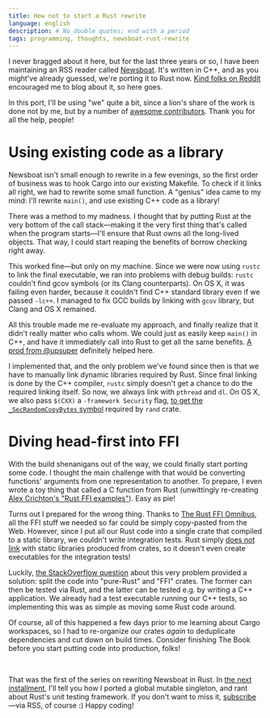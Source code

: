 ```yaml
---
title: How not to start a Rust rewrite
language: english
description: # No double quotes; end with a period
tags: programming, thoughts, newsboat-rust-rewrite
---
```


I never bragged about it here, but for the last three years or so, I have been
maintaining an RSS reader called [Newsboat][website]. It's written in C++, and
as you might've already guessed, we're porting it to Rust now. [Kind folks on
Reddit][reddit-comment] encouraged me to blog about it, so here goes.

In this port, I'll be using "we" quite a bit, since a lion's share of the work
is done not by me, but by a number of [awesome contributors][contributors].
Thank you for all the help, people!

# Using existing code as a library

Newsboat isn't small enough to rewrite in a few evenings, so the first order of
business was to hook Cargo into our existing Makefile. To check if it links all
right, we had to rewrite some small function. A "genius" idea came to my mind:
I'll rewrite `main()`, and use existing C++ code as a library!

There was a method to my madness. I thought that by putting Rust at the very
bottom of the call stack—making it the very first thing that's called when the
program starts—I'll ensure that Rust owns all the long-lived objects. That way,
I could start reaping the benefits of borrow checking right away.

This worked fine—but only on my machine. Since we were now using `rustc` to link
the final executable, we ran into problems with debug builds: `rustc` couldn't
find gcov symbols (or its Clang counterparts). On OS X, it was failing even
harder, because it couldn't find C++ standard library even if we passed `-lc++`.
I managed to fix GCC builds by linking with `gcov` library, but Clang and OS X
remained.

All this trouble made me re-evaluate my approach, and finally realize that it
didn't really matter who calls whom. We could just as easily keep `main()` in
C++, and have it immediately call into Rust to get all the same benefits. [A
prod from \@upsuper][upsuper-prod] definitely helped here.

I implemented that, and the only problem we've found since then is that we have
to manually link dynamic libraries required by Rust. Since final linking is done
by the C++ compiler, `rustc` simply doesn't get a chance to do the required
linking itself. So now, we always link with `pthread` and `dl`. On OS X, we also
pass `$(CXX)` a `-framework Security` flag, [to get the `_SecRandomCopyBytes`
symbol][sec-random-copy-bytes] required by `rand` crate.

# Diving head-first into FFI

With the build shenanigans out of the way, we could finally start porting some
code. I thought the main challenge with that would be converting functions'
arguments from one representation to another. To prepare, I even wrote a toy
thing that called a C function from Rust (unwittingly re-creating [Alex
Crichton's "Rust FFI examples"][rust-ffi-examples]). Easy as pie!

Turns out I prepared for the wrong thing. Thanks to [The Rust FFI
Omnibus][the-rust-ffi-omnibus], all the FFI stuff we needed so far could be
simply copy-pasted from the Web. However, since I put all our Rust code into
a single crate that compiled to a static library, we couldn't write integration
tests. Rust simply [does not link][rust-linkage] with static libraries produced
from crates, so it doesn't even create executables for the integration tests!

Luckily, [the StackOverflow question][ut-in-staticlib] about this very problem
provided a solution: split the code into "pure-Rust" and "FFI" crates. The
former can then be tested via Rust, and the latter can be tested e.g. by writing
a C++ application. We already had a test executable running our C++ tests, so
implementing this was as simple as moving some Rust code around.

Of course, all of this happened a few days prior to me learning about Cargo
workspaces, so I had to re-organize our crates *again* to deduplicate
dependencies and cut down on build times. Consider finishing The Book before you
start putting code into production, folks!

&nbsp;

That was the first of the series on rewriting Newsboat in Rust. In [the next
installment][next], I'll tell you how I ported a global mutable singleton, and rant
about Rust's unit testing framework. If you don't want to miss it,
[subscribe](/subscribe.html)—via RSS, of course :) Happy coding!

[website]: https://newsboat.org/ "Newsboat, an RSS reader"

[reddit-comment]:
    https://www.reddit.com/r/rust/comments/9j2702/newsboat_is_rewriting_from_c_to_rust/e6o8xo2/
    "newsboat is rewriting from C++ to rust: /r/rust"

[contributors]:
    https://github.com/newsboat/newsboat/graphs/contributors
    "Contributors to newsboat/newsboat — GitHub"

[upsuper-prod]:
    https://github.com/newsboat/newsboat/issues/287#issuecomment-424740754
    "Profiling builds fail on Linux when linking via rustc · Issue #287 · newsboat/newsboat"

[sec-random-copy-bytes]:
    https://travis-ci.org/newsboat/newsboat/jobs/450786799#L2491
    "Undefined symbols for architecture x86_64: \_SecRandomCopyBytes — Job #654.11 - newsboat/newsboat - Travis CI"

[rust-ffi-examples]:
    https://github.com/alexcrichton/rust-ffi-examples
    "alexcrichton/rust-ffi-examples: FFI examples written in Rust — GitHub"

[the-rust-ffi-omnibus]:
    http://jakegoulding.com/rust-ffi-omnibus/
    "The Rust FFI Omnibus"

[rust-linkage]:
    https://doc.rust-lang.org/reference/linkage.html
    "Linkage — The Rust Reference"

[ut-in-staticlib]:
    https://stackoverflow.com/questions/41241585/how-to-link-against-rust-crate-from-integration-tests-in-tests-folder-when-bui
    "How to link against Rust crate from integration tests in 'tests' folder
    when building static library? — StackOverflow"

[next]: /posts/2018-11-24-porting-our-logger-to-rust.html
    "Porting our logger to Rust — Debiania"
